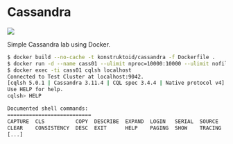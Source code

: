 # Cassandra

[![](https://images.microbadger.com/badges/image/konstruktoid/cassandra.svg)](https://microbadger.com/images/konstruktoid/cassandra "Cassandra")

Simple Cassandra lab using Docker.

```sh
$ docker build --no-cache -t konstruktoid/cassandra -f Dockerfile .
$ docker run -d --name cass01 --ulimit nproc=10000:10000 --ulimit nofile=10000:10000 konstruktoid/cassandra
$ docker exec -ti cass01 cqlsh localhost
Connected to Test Cluster at localhost:9042.
[cqlsh 5.0.1 | Cassandra 3.11.4 | CQL spec 3.4.4 | Native protocol v4]
Use HELP for help.
cqlsh> HELP

Documented shell commands:
===========================
CAPTURE  CLS          COPY  DESCRIBE  EXPAND  LOGIN   SERIAL  SOURCE   UNICODE
CLEAR    CONSISTENCY  DESC  EXIT      HELP    PAGING  SHOW    TRACING
[...]
```
